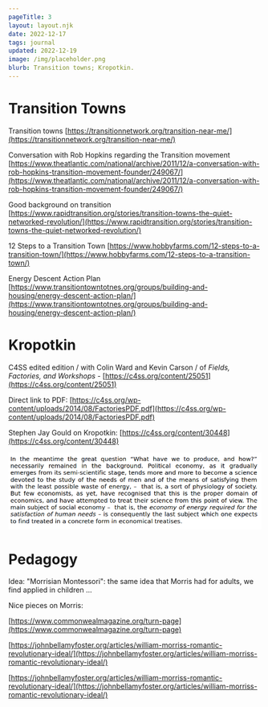 ```yaml
---
pageTitle: 3
layout: layout.njk
date: 2022-12-17
tags: journal
updated: 2022-12-19
image: /img/placeholder.png
blurb: Transition towns; Kropotkin. 
---
```


# Transition Towns

Transition towns [https://transitionnetwork.org/transition-near-me/](https://transitionnetwork.org/transition-near-me/)

Conversation with Rob Hopkins regarding the Transition movement [https://www.theatlantic.com/national/archive/2011/12/a-conversation-with-rob-hopkins-transition-movement-founder/249067/](https://www.theatlantic.com/national/archive/2011/12/a-conversation-with-rob-hopkins-transition-movement-founder/249067/)

Good background on transition [https://www.rapidtransition.org/stories/transition-towns-the-quiet-networked-revolution/](https://www.rapidtransition.org/stories/transition-towns-the-quiet-networked-revolution/)

12 Steps to a Transition Town [https://www.hobbyfarms.com/12-steps-to-a-transition-town/](https://www.hobbyfarms.com/12-steps-to-a-transition-town/)

Energy Descent Action Plan [https://www.transitiontowntotnes.org/groups/building-and-housing/energy-descent-action-plan/](https://www.transitiontowntotnes.org/groups/building-and-housing/energy-descent-action-plan/)


# Kropotkin

C4SS edited edition / with Colin Ward and Kevin Carson / of _Fields, Factories, and Workshops_ - [https://c4ss.org/content/25051](https://c4ss.org/content/25051)

Direct link to PDF: [https://c4ss.org/wp-content/uploads/2014/08/FactoriesPDF.pdf](https://c4ss.org/wp-content/uploads/2014/08/FactoriesPDF.pdf)

Stephen Jay Gould on Kropotkin: [https://c4ss.org/content/30448](https://c4ss.org/content/30448)

<img src="/img/energy_economy.png">

# Pedagogy

Idea: "Morrisian Montessori":  the same idea that Morris had for adults, we find applied in children ...

Nice pieces on Morris:

[https://www.commonwealmagazine.org/turn-page](https://www.commonwealmagazine.org/turn-page)

[https://johnbellamyfoster.org/articles/william-morriss-romantic-revolutionary-ideal/](https://johnbellamyfoster.org/articles/william-morriss-romantic-revolutionary-ideal/)

[https://johnbellamyfoster.org/articles/william-morriss-romantic-revolutionary-ideal/](https://johnbellamyfoster.org/articles/william-morriss-romantic-revolutionary-ideal/)
